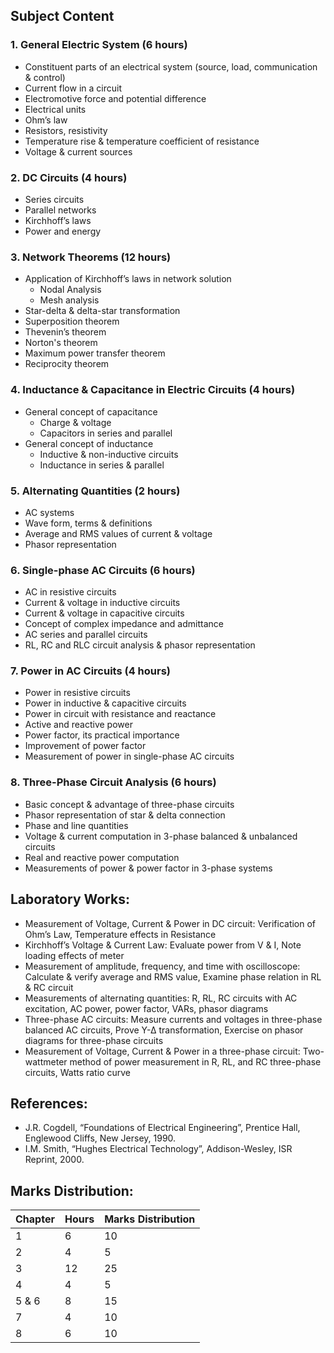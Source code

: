 ## **Subject Content**

### 1. General Electric System (6 hours)
- Constituent parts of an electrical system (source, load, communication & control)
- Current flow in a circuit
- Electromotive force and potential difference
- Electrical units
- Ohm’s law
- Resistors, resistivity
- Temperature rise & temperature coefficient of resistance
- Voltage & current sources

### 2. DC Circuits (4 hours)
- Series circuits
- Parallel networks
- Kirchhoff’s laws
- Power and energy

### 3. Network Theorems (12 hours)
- Application of Kirchhoff’s laws in network solution
  - Nodal Analysis
  - Mesh analysis
- Star-delta & delta-star transformation
- Superposition theorem
- Thevenin’s theorem
- Norton's theorem
- Maximum power transfer theorem
- Reciprocity theorem

### 4. Inductance & Capacitance in Electric Circuits (4 hours)
- General concept of capacitance
  - Charge & voltage
  - Capacitors in series and parallel
- General concept of inductance
  - Inductive & non-inductive circuits
  - Inductance in series & parallel

### 5. Alternating Quantities (2 hours)
- AC systems
- Wave form, terms & definitions
- Average and RMS values of current & voltage
- Phasor representation

### 6. Single-phase AC Circuits (6 hours)
- AC in resistive circuits
- Current & voltage in inductive circuits
- Current & voltage in capacitive circuits
- Concept of complex impedance and admittance
- AC series and parallel circuits
- RL, RC and RLC circuit analysis & phasor representation

### 7. Power in AC Circuits (4 hours)
- Power in resistive circuits
- Power in inductive & capacitive circuits
- Power in circuit with resistance and reactance
- Active and reactive power
- Power factor, its practical importance
- Improvement of power factor
- Measurement of power in single-phase AC circuits

### 8. Three-Phase Circuit Analysis (6 hours)
- Basic concept & advantage of three-phase circuits
- Phasor representation of star & delta connection
- Phase and line quantities
- Voltage & current computation in 3-phase balanced & unbalanced circuits
- Real and reactive power computation
- Measurements of power & power factor in 3-phase systems

## Laboratory Works:
- Measurement of Voltage, Current & Power in DC circuit: Verification of Ohm’s Law, Temperature effects in Resistance
- Kirchhoff’s Voltage & Current Law: Evaluate power from V & I, Note loading effects of meter
- Measurement of amplitude, frequency, and time with oscilloscope: Calculate & verify average and RMS value, Examine phase relation in RL & RC circuit
- Measurements of alternating quantities: R, RL, RC circuits with AC excitation, AC power, power factor, VARs, phasor diagrams
- Three-phase AC circuits: Measure currents and voltages in three-phase balanced AC circuits, Prove Y-∆ transformation, Exercise on phasor diagrams for three-phase circuits
- Measurement of Voltage, Current & Power in a three-phase circuit: Two-wattmeter method of power measurement in R, RL, and RC three-phase circuits, Watts ratio curve

## References:
- J.R. Cogdell, “Foundations of Electrical Engineering”, Prentice Hall, Englewood Cliffs, New Jersey, 1990.
- I.M. Smith, “Hughes Electrical Technology”, Addison-Wesley, ISR Reprint, 2000.

## Marks Distribution:

| Chapter | Hours | Marks Distribution |
| ------- | ----- | ------------------ |
| 1       | 6     | 10                 |
| 2       | 4     | 5                  |
| 3       | 12    | 25                 |
| 4       | 4     | 5                  |
| 5 & 6   | 8     | 15                 |
| 7       | 4     | 10                 |
| 8       | 6     | 10                 |

